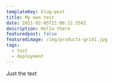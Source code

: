 ```yaml
---
templateKey: blog-post
title: My own test
date: 2021-02-05T21:08:12.556Z
description: Hello there
featuredpost: false
featuredimage: /img/products-grid1.jpg
tags:
  - test
  - deployment
---
```

Just the text